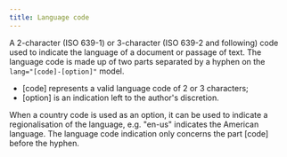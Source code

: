 ```yaml
---
title: Language code
---
```


A 2-character (ISO 639-1) or 3-character (ISO 639-2 and following) code used to indicate the language of a document or passage of text. The language code is made up of two parts separated by a hyphen on the `lang="[code]-[option]"` model.

- [code] represents a valid language code of 2 or 3 characters;
- [option] is an indication left to the author's discretion.

When a country code is used as an option, it can be used to indicate a regionalisation of the language, e.g. "en-us" indicates the American language. The language code indication only concerns the part [code] before the hyphen.
